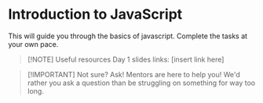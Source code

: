 # Introduction to JavaScript

This will guide you through the basics of javascript. Complete the tasks at your own pace.

> [!NOTE] Useful resources
> Day 1 slides links: [insert link here]

> [!IMPORTANT] Not sure? Ask!
> Mentors are here to help you! We'd rather you ask a question than be struggling on something
> for way too long.
